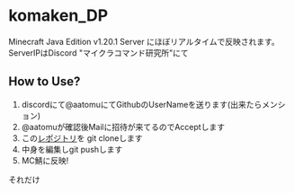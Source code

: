 # komaken_DP
Minecraft Java Edition v1.20.1 Server にほぼリアルタイムで反映されます。  
ServerIPはDiscord "マイクラコマンド研究所"にて

## How to Use?
1. discordにて@aatomuにてGithubのUserNameを送ります(出来たらメンション)
2. @aatomuが確認後Mailに招待が来てるのでAcceptします
3. この[レポジトリ](https://github.com/aatomu/komaken.git)を git cloneします
4. 中身を編集しgit pushします
5. MC鯖に反映!

それだけ